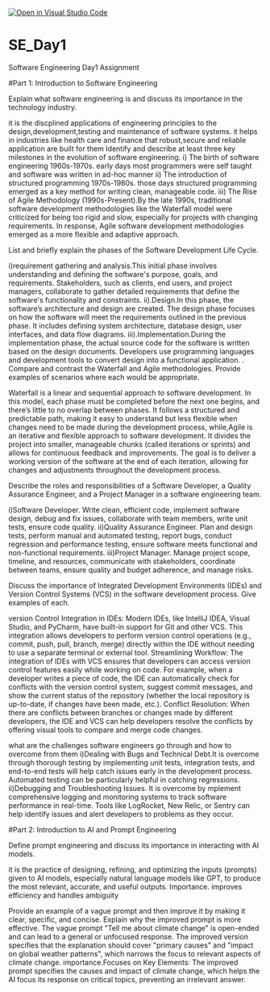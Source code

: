 [![Open in Visual Studio Code](https://classroom.github.com/assets/open-in-vscode-2e0aaae1b6195c2367325f4f02e2d04e9abb55f0b24a779b69b11b9e10269abc.svg)](https://classroom.github.com/online_ide?assignment_repo_id=18391796&assignment_repo_type=AssignmentRepo)
# SE_Day1
Software Engineering Day1 Assignment

#Part 1: Introduction to Software Engineering

Explain what software engineering is and discuss its importance in the technology industry.

it is the discplined applications of engineering principles to the design,development,testing and maintenance of software systems.
it helps in industries like health care and finance that robust,secure and reliable application are built for them
Identify and describe at least three key milestones in the evolution of software  engineering.
i) The birth of software engineering 1960s-1970s. early days most programmers were self taught and software was written in ad-hoc manner
ii) The introduction of structured programming 1970s-1980s. those days structured programming emerged as a key method for writing clean, manageable code.
iii) The Rise of Agile Methodology (1990s-Present).By the late 1990s, traditional software development methodologies like the Waterfall model  were criticized for being too rigid and slow, especially for projects with changing requirements. In response, Agile software development methodologies emerged as a more flexible and adaptive approach.

List and briefly explain the phases of the Software Development Life Cycle.

i)requirement gathering and analysis.This initial phase involves understanding and defining the software's purpose, goals, and requirements. Stakeholders, such as clients, end users, and project managers, collaborate to gather detailed requirements that define the software's functionality and constraints.
ii).Design.In this phase, the software’s architecture and design are created. The design phase focuses on how the software will meet the requirements outlined in the previous phase. It includes defining system architecture, database design, user interfaces, and data flow diagrams.
iii).Implementation.During the implementation phase, the actual source code for the software is written based on the design documents. Developers use programming languages and development tools to convert design into a functional application.
.
Compare and contrast the Waterfall and Agile methodologies. Provide examples of scenarios where each would be appropriate.

Waterfall is a linear and sequential approach to software development. In this model, each phase must be completed before the next one begins, and there’s little to no overlap between phases. It follows a structured and predictable path, making it easy to understand but less flexible when changes need to be made during the development process, while,Agile is an iterative and flexible approach to software development. It divides the project into smaller, manageable chunks (called iterations or sprints) and allows for continuous feedback and improvements. The goal is to deliver a working version of the software at the end of each iteration, allowing for changes and adjustments throughout the development process.

Describe the roles and responsibilities of a Software Developer, a Quality Assurance Engineer, and a Project Manager in a software engineering team.

i)Software Developer.	Write clean, efficient code, implement software design, debug and fix issues, collaborate with team members, write unit tests, ensure code quality.
ii)Quality Assurance Engineer.	Plan and design tests, perform manual and automated testing, report bugs, conduct regression and performance testing, ensure software meets functional and non-functional requirements.
iii)Project Manager.	Manage project scope, timeline, and resources, communicate with stakeholders, coordinate between teams, ensure quality and budget adherence, and manage risks.

Discuss the importance of Integrated Development Environments (IDEs) and Version Control Systems (VCS) in the software development process. Give examples of each.

version Control Integration in IDEs: Modern IDEs, like IntelliJ IDEA, Visual Studio, and PyCharm, have built-in support for Git and other VCS. This integration allows developers to perform version control operations (e.g., commit, push, pull, branch, merge) directly within the IDE without needing to use a separate terminal or external tool.
Streamlining Workflow: The integration of IDEs with VCS ensures that developers can access version control features easily while working on code. For example, when a developer writes a piece of code, the IDE can automatically check for conflicts with the version control system, suggest commit messages, and show the current status of the repository (whether the local repository is up-to-date, if changes have been made, etc.).
Conflict Resolution: When there are conflicts between branches or changes made by different developers, the IDE and VCS can help developers resolve the conflicts by offering visual tools to compare and merge code changes.

what are the challenges software engineers go through and how to overcome from them
i)Dealing with Bugs and Technical Debt.It is overcome through thorough testing by implementing unit tests, integration tests, and end-to-end tests will help catch issues early in the development process. Automated testing can be particularly helpful in catching regressions.
ii)Debugging and Troubleshooting Issues. It is overcome by mplement comprehensive logging and monitoring systems to track software performance in real-time. Tools like LogRocket, New Relic, or Sentry can help identify issues and alert developers to problems as they occur.

#Part 2: Introduction to AI and Prompt Engineering


Define prompt engineering and discuss its importance in interacting with AI models.

it is the practice of designing, refining, and optimizing the inputs (prompts) given to AI models, especially natural language models like GPT, to produce the most relevant, accurate, and useful outputs.
Importance. improves efficiency and handles ambiguity


Provide an example of a vague prompt and then improve it by making it clear, specific, and concise. Explain why the improved prompt is more effective.
The vague prompt "Tell me about climate change" is open-ended and can lead to a general or unfocused response. The improved version specifies that the explanation should cover "primary causes" and "impact on global weather patterns", which narrows the focus to relevant aspects of climate change.
importance.Focuses on Key Elements: The improved prompt specifies the causes and impact of climate change, which helps the AI focus its response on critical topics, preventing an irrelevant answer.
